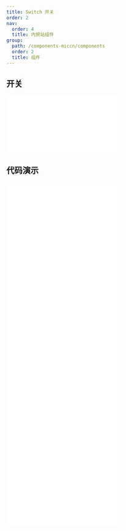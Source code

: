 ```yaml
---
title: Switch 开关
order: 2
nav:
  order: 4
  title: 内贸站组件
group:
  path: /components-miccn/components
  order: 2
  title: 组件
---
```


## 开关

<div>
<embed src="@docs-common/switch/index.md"></embed>
</div>
        
## 代码演示

<Row gutter=8>

  <Col span=12>
    
  <div class="code-box"><embed src="@abiz-rc-miccn/switch/demo/basic-switch-miccn.md"></embed></div>
          
  <div class="code-box"><embed src="@abiz-rc-miccn/switch/demo/text-switch-miccn.md"></embed></div>
          
  <div class="code-box"><embed src="@abiz-rc-miccn/switch/demo/loading-switch-miccn.md"></embed></div>
          
  </Col>
          
  <Col span=12>
    
  <div class="code-box"><embed src="@abiz-rc-miccn/switch/demo/disabled-switch-miccn.md"></embed></div>
          
  <div class="code-box"><embed src="@abiz-rc-miccn/switch/demo/size-switch-miccn.md"></embed></div>
          
  </Col>
          
</Row>
        
<div><embed src="@docs-common/switch/index-api.md"></embed><div>
        